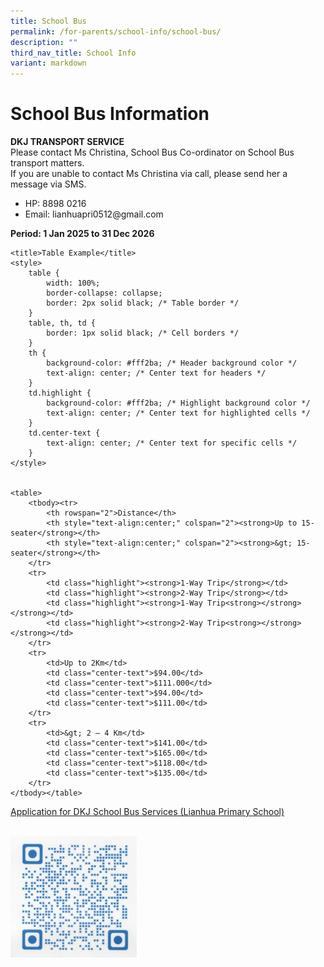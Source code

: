 ```yaml
---
title: School Bus
permalink: /for-parents/school-info/school-bus/
description: ""
third_nav_title: School Info
variant: markdown
---
```

<h1><strong>School Bus Information</strong></h1>

<p><strong>DKJ TRANSPORT SERVICE</strong><br>
Please contact Ms Christina, School Bus Co-ordinator on School Bus transport matters.<br>If you are unable to contact Ms Christina via call, please send her a message via SMS. </p>

<ul class="a">
  <li>HP: 8898 0216 </li>
  <li>Email: lianhuapri0512@gmail.com</li>
</ul>

<p><strong>Period: 1 Jan 2025 to 31 Dec 2026</strong></p>

    <title>Table Example</title>
    <style>
        table {
            width: 100%;
            border-collapse: collapse;
            border: 2px solid black; /* Table border */
        }
        table, th, td {
            border: 1px solid black; /* Cell borders */
        }
        th {
            background-color: #fff2ba; /* Header background color */
            text-align: center; /* Center text for headers */
        }
        td.highlight {
            background-color: #fff2ba; /* Highlight background color */
            text-align: center; /* Center text for highlighted cells */
        }
        td.center-text {
            text-align: center; /* Center text for specific cells */
        }
    </style>


    <table>
        <tbody><tr>
            <th rowspan="2">Distance</th>
            <th style="text-align:center;" colspan="2"><strong>Up to 15-seater</strong></th>
            <th style="text-align:center;" colspan="2"><strong>&gt; 15-seater</strong></th>
        </tr>
        <tr>
            <td class="highlight"><strong>1-Way Trip</strong></td>
            <td class="highlight"><strong>2-Way Trip</strong></td>
            <td class="highlight"><strong>1-Way Trip<strong></strong></strong></td>
            <td class="highlight"><strong>2-Way Trip<strong></strong></strong></td>
        </tr>
        <tr>
            <td>Up to 2Km</td>
            <td class="center-text">$94.00</td>
            <td class="center-text">$111.000</td>
            <td class="center-text">$94.00</td>
            <td class="center-text">$111.00</td>
        </tr>
        <tr>
            <td>&gt; 2 – 4 Km</td>
            <td class="center-text">$141.00</td>
            <td class="center-text">$165.00</td>
            <td class="center-text">$118.00</td>
            <td class="center-text">$135.00</td>
        </tr>
    </tbody></table>


<p><a target="_blank" href="https://docs.google.com/forms/d/e/1FAIpQLSc6rq1qWz5-C4Uy9p9UQLvpc9tet699NXFFLM86Hte675x3Zg/viewform?usp=send_form">Application for DKJ School Bus Services (Lianhua Primary School)</a></p>
			
<br>
<img src="/images/School%20Info/School%20Bus/schbusqr.jpg" style="width:40%">